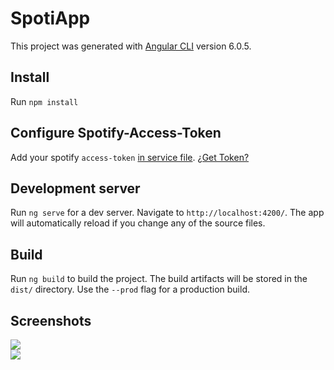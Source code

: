 # SpotiApp

This project was generated with [Angular CLI](https://github.com/angular/angular-cli) version 6.0.5.

## Install
Run `npm install`

## Configure Spotify-Access-Token
Add your spotify `access-token` [in service file](https://github.com/JamesAndresCM/spoti-app/blob/master/src/app/services/spotify.service.ts#L8). [¿Get Token?](https://developer.spotify.com/documentation/general/guides/app-settings/)

## Development server

Run `ng serve` for a dev server. Navigate to `http://localhost:4200/`. The app will automatically reload if you change any of the source files.

## Build

Run `ng build` to build the project. The build artifacts will be stored in the `dist/` directory. Use the `--prod` flag for a production build.

## Screenshots
<img src="https://i.imgur.com/tY5V0xY.png" />
<br>
<img src="https://i.imgur.com/t0szEmG.png" />


